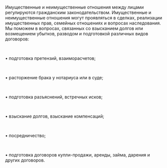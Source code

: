 Имущественные и неимущественные отношения между лицами регулируются гражданским законодательством. Имущественные и неимущественные отношения могут проявляться в сделках, реализации имущественных прав, семейных отношениях и вопросах наследования. Мы поможем в вопросах, связанных со взысканием долгов или возмещением убытков, разводом и подготовкой различных видов договоров:

<br/>

• подготовка претензий, взаиморасчетов;

<br/>

• расторжение брака у нотариуса или в суде;

<br/>

• подготовка разъяснений, встречных исков;

<br/>

• взыскание долгов, взыскание компенсаций;

<br/>

• посредничество;

<br/>

• подготовка договоров купли-продажи, аренды, займа, дарения и других договоров.
